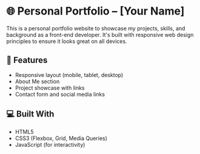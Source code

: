 # 🌐 Personal Portfolio – [Your Name]

This is a personal portfolio website to showcase my projects, skills, and background as a front-end developer. It's built with responsive web design principles to ensure it looks great on all devices.

## 📌 Features

- Responsive layout (mobile, tablet, desktop)
- About Me section
- Project showcase with links
- Contact form and social media links


## 💻 Built With

- HTML5
- CSS3 (Flexbox, Grid, Media Queries)
- JavaScript (for interactivity)
